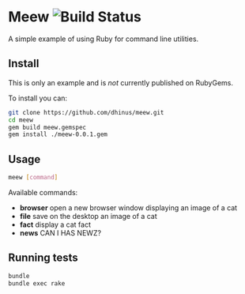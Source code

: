 # Meew ![Build Status](https://travis-ci.org/dhinus/meew.svg)

A simple example of using Ruby for command line utilities.

## Install

This is only an example and is _not_ currently published on RubyGems.

To install you can:

```sh
git clone https://github.com/dhinus/meew.git
cd meew
gem build meew.gemspec
gem install ./meew-0.0.1.gem
```

## Usage

```sh
meew [command]
```

Available commands:

* **browser** open a new browser window displaying an image of a cat
* **file** save on the desktop an image of a cat
* **fact** display a cat fact
* **news** CAN I HAS NEWZ?

## Running tests

```sh
bundle
bundle exec rake
```
